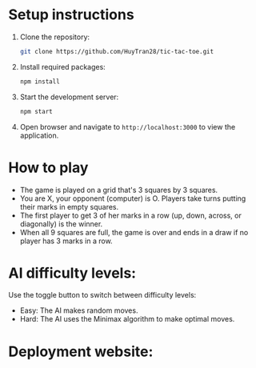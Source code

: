 # Setup instructions

1. Clone the repository:
    ```bash
    git clone https://github.com/HuyTran28/tic-tac-toe.git
    ```

1. Install required packages:
    ```bash
    npm install
    ```

2. Start the development server:
    ```bash
    npm start
    ```

3. Open browser and navigate to `http://localhost:3000` to view the application.

# How to play

- The game is played on a grid that's 3 squares by 3 squares.
- You are X, your opponent (computer) is O. Players take turns putting their marks in empty squares.
- The first player to get 3 of her marks in a row (up, down, across, or diagonally) is the winner.
- When all 9 squares are full, the game is over and ends in a draw if no player has 3 marks in a row.

# AI difficulty levels:

Use the toggle button to switch between difficulty levels:
- Easy: The AI makes random moves.
- Hard: The AI uses the Minimax algorithm to make optimal moves.

# Deployment website: 